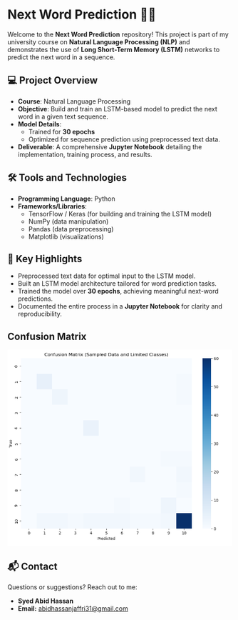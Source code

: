 # Next Word Prediction 📝🤖

Welcome to the **Next Word Prediction** repository! This project is part of my university course on **Natural Language Processing (NLP)** and demonstrates the use of **Long Short-Term Memory (LSTM)** networks to predict the next word in a sequence.  


## 💻 Project Overview  
- **Course**: Natural Language Processing  
- **Objective**: Build and train an LSTM-based model to predict the next word in a given text sequence.  
- **Model Details**:  
  - Trained for **30 epochs**  
  - Optimized for sequence prediction using preprocessed text data.  
- **Deliverable**: A comprehensive **Jupyter Notebook** detailing the implementation, training process, and results.


## 🛠️ Tools and Technologies  
- **Programming Language**: Python  
- **Frameworks/Libraries**:
  - TensorFlow / Keras (for building and training the LSTM model)  
  - NumPy (data manipulation)  
  - Pandas (data preprocessing)  
  - Matplotlib (visualizations)  


## 🚀 Key Highlights  
- Preprocessed text data for optimal input to the LSTM model.  
- Built an LSTM model architecture tailored for word prediction tasks.  
- Trained the model over **30 epochs**, achieving meaningful next-word predictions.  
- Documented the entire process in a **Jupyter Notebook** for clarity and reproducibility.


## Confusion Matrix

<div align="center">
  <img src="https://github.com/Syed-Abid/Next-Word-Prediction/blob/main/Confusion%20Matrix.png" alt="Confusion Matrix">
</div>


## 📬 Contact

Questions or suggestions? Reach out to me:

- **Syed Abid Hassan**
- **Email:** [abidhassanjaffri31@gmail.com](mailto:abidhassanjaffri31@gmail.com)
